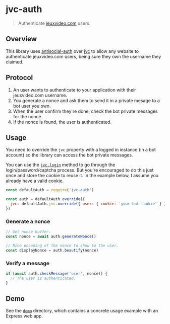 jvc-auth
========

> Authenticate [jeuxvideo.com] users.

[jeuxvideo.com]: https://www.jeuxvideo.com/

Overview
--------

This library uses [antisocial-auth] over [jvc] to allow any website to
authenticate jeuxvideo.com users, being sure they own the username they
claimed.

[antisocial-auth]: https://github.com/valeriangalliat/antisocial-auth
[jvc]: https://github.com/valeriangalliat/jvc

Protocol
--------

1. An user wants to authenticate to your application with their
   jeuxvideo.com username.
1. You generate a nonce and ask them to send it in a private mesage to a
   bot user you own.
1. When the user confirm they're done, check the bot private messages
   for the nonce.
1. If the nonce is found, the user is authenticated.

Usage
-----

You need to override the `jvc` property with a logged in instance
(in a bot account) so the library can access the bot private messages.

You can use the [`jvc.login`](https://github.com/valeriangalliat/jvc#login)
method to go through the login/password/captcha process. But you're
encouraged to do this just once and store the cookie to reuse it. In the
example below, I assume you already have a valid cookie.

```js
const defaultAuth = require('jvc-auth')

const auth = defaultAuth.override({
  jvc: defaultAuth.jvc.override({ user: { cookie: 'your-bot-cookie' } }),
})
```

### Generate a nonce

```js
// Get nonce buffer.
const nonce = await auth.generateNonce()

// Nice encoding of the nonce to show to the user.
const displayNonce = auth.beautify(nonce)
```

### Verify a message

```js
if (await auth.checkMessage('user', nonce)) {
  // The user is authenticated.
}
```

Demo
----

See the [`demo`](demo) directory, which contains a concrete usage
example with an Express web app.
